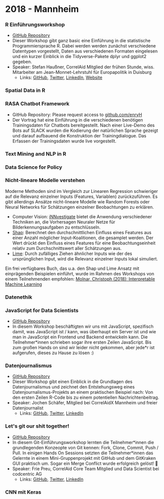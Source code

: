 # 2018 - Mannheim

### **R Einführungsworkshop** 

* [GitHub Repository](https://github.com/haosifan/ca_intRoduction)
* Dieser Workshop gibt ganz basic eine Einführung in die statistische Programmiersprache R. Dabei werden werden zunächst verschiedene Datentypen vorgestellt, Daten aus verschiedenen Formaten eingelesen und ein kurzer Einblick in die Tidyverse-Pakete dplyr und ggplot2 gegeben.
* Speaker: Stefan Haußner, CorrelAid Mitglied der frühen Stunde, wiss. Mitarbeiter am Jean-Monnet-Lehrstuhl für Europapolitik in Duisburg
  * Links: [GitHub](https://github.com/haosifan), [Twitter](https://twitter.com/s_haussner/), [LinkedIn](https://www.linkedin.com/in/stefan-hau%C3%9Fner-b0767a99/), [Website](https://www.uni-due.de/politik/haussner.php)

### **Spatial Data in R** 

### **RASA Chatbot Framework**

* GitHub Repository: Please request access to [github.com/enryH](vscode-webview-resource://6578366a-51f7-41b0-be8c-9d882445764b/file///Users/frie/dev/correlaid/misc/workshops/www.github.com/enryH/)
* Der Vortrag hat eine Einführung in die verschiedenen benötigen Trainingsdaten für Chatbots bereitgestellt. Nach einer Live-Demo des Bots auf SLACK wurden die Kodierung der natürlichen Sprache gezeigt und darauf aufbauend die Konstruktion der Trainingdialogue. Das Erfassen der Trainingsdaten wurde live vorgestellt.

### **Text Mining and NLP in R** 

### **Data Science for Policy** 

### **Nicht-lineare Modelle verstehen**

Moderne Methoden sind im Vergleich zur Linearen Regression schwieriger auf die Relevanz einzelner Inputs \(Features, Variablen\) zurückzuführen. Es gibt allerdings Ansätze nicht-lineare Modelle wie Random Forests oder Neural Networks für Schätzungen einzelner Beobachtungen zu erklären.

* Computer Vision: [iNNvestigate](https://github.com/albermax/innvestigate) bietet die Anwendung verschiedener Techniken an, die Vorhersagen Neuraler Netze für Bilderkennungsaufgaben zu entschlüsseln.
* [Shap](https://github.com/slundberg/shap): Berechnet den durchschnittlichen Einfluss eines Features aus einer Anzahl möglicher Input-Koalitionen, die gesamplet werden. Der Wert drückt den Einfluss eines Features für eine Beobachtungseinheit relativ zum Durchschnittswert aller Schätzungen aus.
* [Lime](https://github.com/marcotcr/lime): Durch zufälliges Ziehen ähnlicher Inputs wie der des ursprünglichen Input, wird die Relevanz einzelner Inputs lokal simuliert.

Ein frei verfügbares Buch, das u.a. den Shap und Lime Ansatz mit einprägenden Beispielen einführt, wurde im Rahmen des Workshops von einem Teilnehmenden empfohlen: [Molnar, Christoph \(2018\): Interpretable Machine Learning](https://christophm.github.io/interpretable-ml-book/)

### **Datenethik**

### **JavaScript for Data Scientists** 

* [GitHub Repository](https://github.com/jandix/js-for-ds)
* In diesem Workshop beschäftigten wir uns mit JavaScript, spezifisch damit, was JavaScript ist / kann, was überhaupt ein Server ist und wie man in JavaScript ein Frontend und Backend entwickeln kann. Die Teilnehmer\*innen schrieben sogar ihre ersten Zeilen JavaScript. Bis zum großen Hands on sind wir leider nicht gekommen, aber jede\*r ist aufgerufen, dieses zu Hause zu lösen :\)

### **Datenjournalismus** 

* [GitHub Repository](https://github.com/SchaeferJ/Openspace-Datenjournalismus)
* Dieser Workshop gibt einen Einblick in die Grundlagen des Datenjournalismus und zeichnet den Entstehungsweg eines Datenjournalismus-Projekts an einem praktischen Beispiel nach: Von den ersten Zeilen R-Code bis zu einem potentiellen Nachrichtenbeitrag.
* Speaker: Jochen Schäfer, Mitglied bei CorrelAidX Mannheim und freier Datenjournalist
  * Links: [GitHub](https://github.com/SchaeferJ), [Twitter](https://twitter.com/Joschkon/), [LinkedIn](https://www.linkedin.com/in/jochen-sch%C3%A4fer-054515166/)

### **Let's git our shit together!**

* [GitHub Repository](https://gitlab.com/friep/git-our-shit-together)
* In diesem Git-Einführungsworkshop lernten die Teilnehmer\*innen die grundlegenden Konzeopte von Git kennen: Fork, Clone, Commit, Push / Pull. In einigen Hands On Sessions setzten die Teilnehmer\*innen das Gelernte in einem Mini-Gruppenprojekt mit GitHub und dem GitKraken GUI praktisch um. Sogar ein Merge Conflict wurde erfolgreich gelöst! :tada:
* Speaker: Frie Preu, CorrelAid Core Team Mitglied und Data Scientist bei codcentric AG
  * Links: [GitHub](https://github.com/friep/), [Twitter](https://twitter.com/ameisen_strasse/), [LinkedIn](https://www.linkedin.com/in/friedrike-preu-a2bb46a7/)

### **CNN mit Keras**

